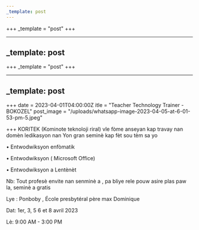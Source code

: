 ```yaml
---
_template: post
---
```





+++
_template = "post"
+++

---
_template: post
---


+++
_template = "post"
+++

---
_template: post
---


+++
date = 2023-04-01T04:00:00Z
itle = "Teacher Technology Trainer -  BOKOZEL"
post_image = "/uploads/whatsapp-image-2023-04-05-at-6-01-53-pm-5.jpeg"

+++
KORITEK (Kominote teknoloji riral) vle fòme anseyan kap travay nan domèn ledikasyon nan Yon gran seminè kap fèt sou tèm sa yo 

• Entwodwiksyon enfòmatik

• Entwodwiksyon ( Microsoft Office)

• Entwodwiksyon a Lentènèt

Nb: Tout profesè envite nan senminè a , pa bliye rele pouw asire plas paw la, seminè a gratis

Lye : Ponboby , École presbytéral père max Dominique

Dat: 1er, 3, 5 6 et 8 avril 2023

Lè:  9:00 AM - 3:00 PM

